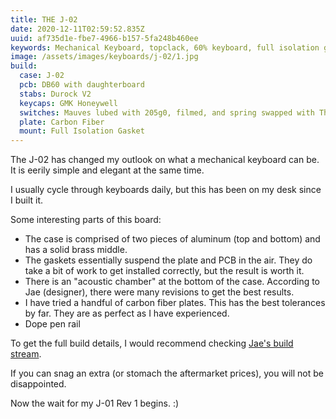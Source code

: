 ```yaml
---
title: THE J-02
date: 2020-12-11T02:59:52.835Z
uuid: af735d1e-fbe7-4966-b157-5fa248b460ee
keywords: Mechanical Keyboard, topclack, 60% keyboard, full isolation gasket mount, brass middle
image: /assets/images/keyboards/j-02/1.jpg
build:
  case: J-02
  pcb: DB60 with daughterboard
  stabs: Durock V2
  keycaps: GMK Honeywell
  switches: Mauves lubed with 205g0, filmed, and spring swapped with Thic Thock 68g MP
  plate: Carbon Fiber
  mount: Full Isolation Gasket
---
```


The J-02 has changed my outlook on what a mechanical keyboard can be. It is eerily simple and elegant at the same time.

I usually cycle through keyboards daily, but this has been on my desk since I built it.

Some interesting parts of this board:

- The case is comprised of two pieces of aluminum (top and bottom) and has a solid brass middle.
- The gaskets essentially suspend the plate and PCB in the air. They do take a bit of work to get installed correctly, but the result is worth it.
- There is an "acoustic chamber" at the bottom of the case. According to Jae (designer), there were many revisions to get the best results.
- I have tried a handful of carbon fiber plates. This has the best tolerances by far. They are as perfect as I have experienced.
- Dope pen rail

To get the full build details, I would recommend checking [Jae's build stream](https://www.youtube.com/watch?v=QUkWe2VP74I).

If you can snag an extra (or stomach the aftermarket prices), you will not be disappointed.

Now the wait for my J-01 Rev 1 begins. :)
